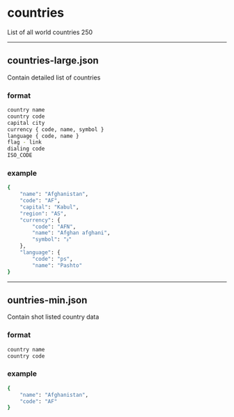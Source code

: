 # countries
List of all world countries 250

_______________________________________________
## countries-large.json
Contain detailed list of countries
### format
``` bash 
country name
country code
capital city
currency { code, name, symbol }
language { code, name }
flag - link
dialing code
ISO_CODE
```

### example
``` bash
{
    "name": "Afghanistan",
    "code": "AF",
    "capital": "Kabul",
    "region": "AS",
    "currency": {
        "code": "AFN",
        "name": "Afghan afghani",
        "symbol": "؋"
    },
    "language": {
        "code": "ps",
        "name": "Pashto"
}
```

_____________________________________________________
## ountries-min.json
Contain shot listed country data

### format
``` bash
country name
country code
```

### example
``` bash
{
    "name": "Afghanistan",
    "code": "AF"
}
```